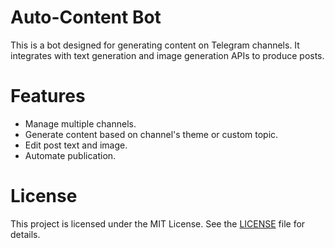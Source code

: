 # Auto-Content Bot

This is a bot designed for generating content on Telegram channels. It integrates with text generation and image generation APIs to produce posts.

# Features

- Manage multiple channels.
- Generate content based on channel's theme or custom topic.
- Edit post text and image.
- Automate publication.

# License

This project is licensed under the MIT License. See the [LICENSE](LICENSE) file for details.
